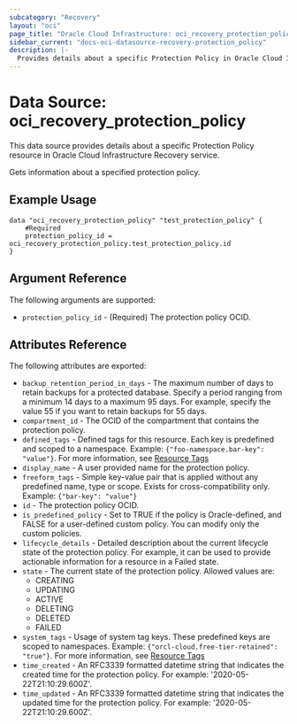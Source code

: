 ```yaml
---
subcategory: "Recovery"
layout: "oci"
page_title: "Oracle Cloud Infrastructure: oci_recovery_protection_policy"
sidebar_current: "docs-oci-datasource-recovery-protection_policy"
description: |-
  Provides details about a specific Protection Policy in Oracle Cloud Infrastructure Recovery service
---
```


# Data Source: oci_recovery_protection_policy
This data source provides details about a specific Protection Policy resource in Oracle Cloud Infrastructure Recovery service.

Gets information about a specified protection policy.

## Example Usage

```hcl
data "oci_recovery_protection_policy" "test_protection_policy" {
	#Required
	protection_policy_id = oci_recovery_protection_policy.test_protection_policy.id
}
```

## Argument Reference

The following arguments are supported:

* `protection_policy_id` - (Required) The protection policy OCID.


## Attributes Reference

The following attributes are exported:

* `backup_retention_period_in_days` - The maximum number of days to retain backups for a protected database. Specify a period ranging from a minimum 14 days to a maximum 95 days. For example, specify the value 55 if you want to retain backups for 55 days.
* `compartment_id` - The OCID of the compartment that contains the protection policy.
* `defined_tags` - Defined tags for this resource. Each key is predefined and scoped to a namespace. Example: `{"foo-namespace.bar-key": "value"}`. For more information, see [Resource Tags](https://docs.oracle.com/en-us/iaas/Content/General/Concepts/resourcetags.htm) 
* `display_name` - A user provided name for the protection policy.
* `freeform_tags` - Simple key-value pair that is applied without any predefined name, type or scope. Exists for cross-compatibility only. Example: `{"bar-key": "value"}` 
* `id` - The protection policy OCID.
* `is_predefined_policy` - Set to TRUE if the policy is Oracle-defined, and FALSE for a user-defined custom policy. You can modify only the custom policies.
* `lifecycle_details` - Detailed description about the current lifecycle state of the protection policy. For example, it can be used to provide actionable information for a resource in a Failed state.
* `state` - The current state of the protection policy. Allowed values are:
	* CREATING
	* UPDATING
	* ACTIVE
	* DELETING
	* DELETED
	* FAILED 
* `system_tags` - Usage of system tag keys. These predefined keys are scoped to namespaces. Example: `{"orcl-cloud.free-tier-retained": "true"}`. For more information, see [Resource Tags](https://docs.oracle.com/en-us/iaas/Content/General/Concepts/resourcetags.htm) 
* `time_created` - An RFC3339 formatted datetime string that indicates the created time for the protection policy. For example: '2020-05-22T21:10:29.600Z'. 
* `time_updated` - An RFC3339 formatted datetime string that indicates the updated time for the protection policy. For example: '2020-05-22T21:10:29.600Z'. 

